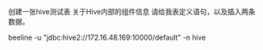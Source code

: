 创建一张hive测试表
关于Hive内部的组件信息
请给我表定义语句，以及插入两条数据。

beeline -u "jdbc:hive2://172.16.48.169:10000/default" -n hive